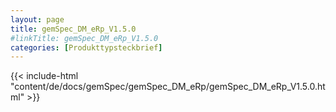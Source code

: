 ```yaml
---
layout: page
title: gemSpec_DM_eRp_V1.5.0
#linkTitle: gemSpec_DM_eRp_V1.5.0
categories: [Produkttypsteckbrief]
---
```

{{< include-html "content/de/docs/gemSpec/gemSpec_DM_eRp/gemSpec_DM_eRp_V1.5.0.html" >}}